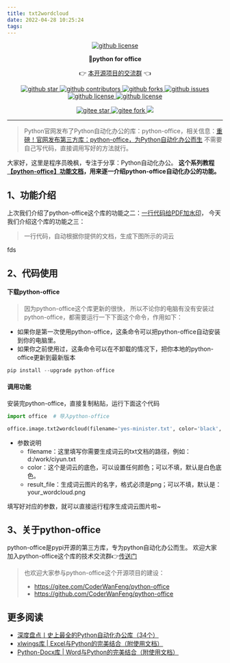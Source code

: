 ```yaml
---
title: txt2wordcloud
date: 2022-04-28 10:25:24
tags:
---
```



<p align="center">
    <a target="_blank" href='https://github.com/CoderWanFeng/python-office'>
    <img src="http://python4office.cn/images/github-nav.jpg" alt="github license"/>
    </a>   
</p>
<p align="center">
	<strong>🍬python for office</strong>
</p>
<p align="center">
	👉 <a href="https://mp.weixin.qq.com/s/NN2pX2bQPpczOeGF4ARNtw">本开源项目的交流群</a> 👈
</p>


<p align="center" name="图标-github">
    <a target="_blank" href='https://github.com/CoderWanFeng/python-office'>
    <img src="https://img.shields.io/github/stars/CoderWanFeng/python-office.svg?style=social" alt="github star"/>
    </a>
    <a target="_blank" href='https://github.com/CoderWanFeng/python-office'>
    <img src="https://img.shields.io/github/contributors/CoderWanFeng/python-office" alt="github contributors"/>
    </a>
    <a target="_blank" href='https://github.com/CoderWanFeng/python-office'>
    <img src="https://img.shields.io/github/forks/CoderWanFeng/python-office" alt="github forks"/>
    </a>
    <a target="_blank" href='https://github.com/CoderWanFeng/python-office'>
    <img src="https://img.shields.io/github/issues/CoderWanFeng/python-office" alt="github issues"/>
    </a>	
    <a target="_blank" href='https://github.com/CoderWanFeng/python-office'>
    <img src="https://img.shields.io/github/issues-pr/CoderWanFeng/python-office" alt="github license"/>
    </a>
    <a target="_blank" href='https://github.com/CoderWanFeng/python-office'>
    <img src="https://img.shields.io/github/license/CoderWanFeng/python-office" alt="github license"/>
    </a>   
</p>

<p align="center" name="gitee">
	<a target="_blank" href='https://gitee.com/CoderWanFeng/python-office/'>
		<img src='https://gitee.com/CoderWanFeng/python-office/badge/star.svg?theme=dark' alt='gitee star'/>
	</a>
	<a target="_blank" href='https://github.com/CoderWanFeng/python-office'>
		<img src="https://gitee.com/CoderWanFeng/python-office/badge/fork.svg?theme=dark" alt="gitee fork"/>
	</a>
	<a href="https://mp.weixin.qq.com/s/yaSmFKO3RrBpyanW3nvRAQ">
	<img src="https://img.shields.io/badge/QQ-163434413-orange"/></a>
</p>

-------------------------------------------------------------------------------


>Python官网发布了Python自动化办公的库：python-office，相关信息：[重磅！官网发布第三方库：python-office，为Python自动化办公而生](https://mp.weixin.qq.com/s/v2n0DTVTZUaw7QOnA0Zlow)
>不需要自己写代码，直接调用写好的方法就行。

大家好，这里是程序员晚枫，专注于分享：Python自动化办公。
**这个系列教程[【python-office】功能文档](https://mp.weixin.qq.com/mp/appmsgalbum?__biz=MzI2Nzg5MjgyNg==&action=getalbum&album_id=2371443069708992513&scene=173&from_msgid=2247496501&from_itemidx=1&count=3&nolastread=1#wechat_redirect)，用来逐一介绍python-office自动化办公的功能。**
## 1、功能介绍

上次我们介绍了python-office这个库的功能之二：[一行代码给PDF加水印](https://mp.weixin.qq.com/s/yJDs5RoytRL5hl-ybXkZOA)，
今天我们介绍这个库的功能之三：
> 一行代码，自动根据你提供的文档，生成下图所示的词云
>
fds
## 2、代码使用

#### 下载python-office
> 因为python-office这个库更新的很快，
> 所以不论你的电脑有没有安装过python-office，都需要运行一下下面这个命令，作用如下：
- 如果你是第一次使用python-office，这条命令可以把python-office自动安装到你的电脑里。
- 如果你之前使用过，这条命令可以在不卸载的情况下，把你本地的python-office更新到最新版本
```python
pip install --upgrade python-office
```
#### 调用功能
安装完python-office，直接复制粘贴，运行下面这个代码
```python
import office  # 导入python-office

office.image.txt2wordcloud(filename='yes-minister.txt', color='black', result_file="your_wordcloud.png")

```
- 参数说明
    - filename：这里填写你需要生成词云的txt文档的路径，例如：d:/work/ciyun.txt
    - color：这个是词云的底色，可以设置任何颜色；可以不填，默认是白色底色。
    - result_file：生成词云图片的名字，格式必须是png；可以不填，默认是：your_wordcloud.png

填写好对应的参数，就可以直接运行程序生成词云图片啦~


## 3、关于python-office
python-office是pypi开源的第三方库，专为python自动化办公而生。
欢迎大家加入python-office这个库的技术交流群👉[传送门](https://mp.weixin.qq.com/s/NN2pX2bQPpczOeGF4ARNtw)

>也欢迎大家参与python-office这个开源项目的建设：
> - https://gitee.com/CoderWanFeng/python-office
> - https://github.com/CoderWanFeng/python-office

## 更多阅读
- [深度盘点丨史上最全的Python自动化办公库（34个）](https://mp.weixin.qq.com/s/RsBG_cg8GsB2P-9zmhrA1Q)
- [xlwings库 | Excel与Python的完美结合（附使用文档）](https://mp.weixin.qq.com/s/2_qNnsPK6fjEAUu3jf-NFA)
- [Python-Docx库 | Word与Python的完美结合（附使用文档）](https://mp.weixin.qq.com/s/_QzBRGeXsqF65-xlzQfFjQ)
